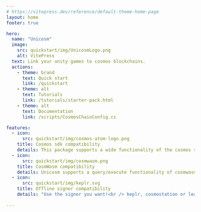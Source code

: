 ```yaml
---
# https://vitepress.dev/reference/default-theme-home-page
layout: home
footer: true

hero:
  name: "Unicosm"
  image:
    src: quickstart/img/UnicosmLogo.png
    alt: VitePress
  text: Link your unity games to cosmos blockchains. 
  actions:
    - theme: brand
      text: Quick start
      link: /quickstart     
    - theme: alt
      text: Tutorials
      link: /tutorials/starter-pack.html
    - theme: alt
      text: Documentation
      link: /scripts/CosmosChainConfig.cs

features:
  - icon:
      src: quickstart/img/cosmos-atom-logo.png
    title: Cosmos sdk compatibility
    details: This package supports a wide functionality of the cosmos sdk
  - icon:
      src: quickstart/img/cosmwasm.png
    title: CosmWasm compatibility
    details: Unicosm supports a query/execute functionality of cosmwasm
  - icon:
      src: quickstart/img/keplr.svg
    title: Offline signer compatibility
    details: "Use the signer you want!<br /> keplr, cosmostation or leap"
    
---
```


